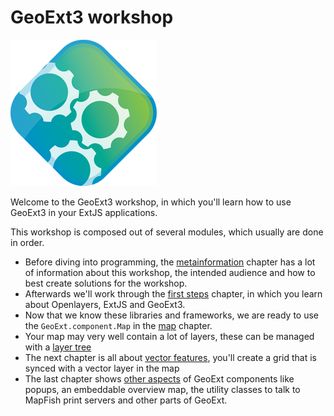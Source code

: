 # GeoExt3 workshop

![](gx-logo-plain.png)

Welcome to the GeoExt3 workshop, in which you'll learn how to use GeoExt3 in
your ExtJS applications.

This workshop is composed out of several modules, which usually are done in
order.

* Before diving into programming, the [metainformation](meta/intro.md)
  chapter has a lot of information about this workshop, the intended audience
  and how to best create solutions for the workshop.
* Afterwards we'll work through the [first steps](first-steps/intro.md) chapter, in
  which you learn about Openlayers, ExtJS and GeoExt3.
* Now that we know these libraries and frameworks, we are ready to use the
  `GeoExt.component.Map` in the [map](map-component/intro.md) chapter.
* Your map may very well contain a lot of layers, these can be managed with a
  [layer tree](layer-tree/intro.md)
* The next chapter is all about [vector features](feature-grid/intro.md),
  you'll create a grid that is synced with a vector layer in the map
* The last chapter shows [other aspects](other/intro.md) of GeoExt components
  like popups, an embeddable overview map, the utility classes to talk to MapFish print servers and other parts of GeoExt.
